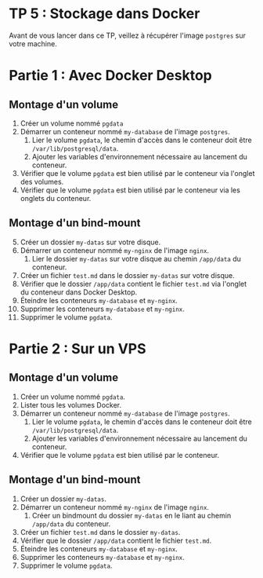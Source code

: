 # TP 5 : Stockage dans Docker

Avant de vous lancer dans ce TP, veillez à récupérer l'image `postgres` sur votre machine.

# Partie 1 : Avec Docker Desktop

## Montage d'un volume

1. Créer un volume nommé `pgdata`
2. Démarrer un conteneur nommé `my-database` de l'image `postgres`.
   1. Lier le volume `pgdata`, le chemin d'accès dans le conteneur doit être `/var/lib/postgresql/data`.
   2. Ajouter les variables d'environnement nécessaire au lancement du conteneur.
3. Vérifier que le volume `pgdata` est bien utilisé par le conteneur via l'onglet des volumes.
4. Vérifier que le volume `pgdata` est bien utilisé par le conteneur via les onglets du conteneur.

## Montage d'un bind-mount

5. Créer un dossier `my-datas` sur votre disque.
6. Démarrer un conteneur nommé `my-nginx` de l'image `nginx`.
   1. Lier le dossier `my-datas` sur votre disque au chemin `/app/data` du conteneur.
7. Créer un fichier `test.md` dans le dossier `my-datas` sur votre disque.
8. Vérifier que le dossier `/app/data` contient le fichier `test.md` via l'onglet du conteneur dans Docker Desktop.
9.  Éteindre les conteneurs `my-database` et `my-nginx`.
10. Supprimer les conteneurs `my-database` et `my-nginx`.
11. Supprimer le volume `pgdata`.

# Partie 2 : Sur un VPS

## Montage d'un volume

1. Créer un volume nommé `pgdata`.
2. Lister tous les volumes Docker.
3. Démarrer un conteneur nommé `my-database` de l'image `postgres`.
   1. Lier le volume `pgdata`, le chemin d'accès dans le conteneur doit être `/var/lib/postgresql/data`.
   2. Ajouter les variables d'environnement nécessaire au lancement du conteneur.
4. Vérifier que le volume `pgdata` est bien utilisé par le conteneur.

## Montage d'un bind-mount

1. Créer un dossier `my-datas`.
2. Démarrer un conteneur nommé `my-nginx` de l'image `nginx`.
   1. Créer un bindmount du dossier `my-datas` en le liant au chemin `/app/data` du conteneur.
3. Créer un fichier `test.md` dans le dossier `my-datas`.
4. Vérifier que le dossier `/app/data` contient le fichier `test.md`.
5.  Éteindre les conteneurs `my-database` et `my-nginx`.
6.  Supprimer les conteneurs `my-database` et `my-nginx`.
7.  Supprimer le volume `pgdata`.
